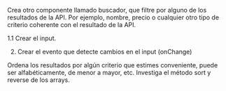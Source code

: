 Crea otro componente llamado buscador, que filtre por alguno de los resultados de la
API. Por ejemplo, nombre, precio o cualquier otro tipo de criterio coherente con el
resultado de la API.

1.1 Crear el input.

2. Crear el evento que detecte cambios en el input (onChange)

Ordena los resultados por algún criterio que estimes conveniente, puede ser
alfabéticamente, de menor a mayor, etc. Investiga el método sort y reverse de los
arrays.
